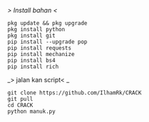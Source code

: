 _> Install bahan <_
````
pkg update && pkg upgrade
pkg install python
pkg install git
pip install --upgrade pop
pip install requests
pip install mechanize
pip install bs4
pip install rich
````
_> jalan kan script< _
````
git clone https://github.com/IlhamRk/CRACK
git pull
cd CRACK
python manuk.py
````

